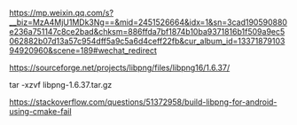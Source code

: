 https://mp.weixin.qq.com/s?__biz=MzA4MjU1MDk3Ng==&mid=2451526664&idx=1&sn=3cad190590880e236a751147c8ce2bad&chksm=886ffda7bf1874b10ba9371816b1f509a9ec5062882b07d13a57c954dff5a9c5a6d4ceff22fb&cur_album_id=1337187910394920960&scene=189#wechat_redirect



https://sourceforge.net/projects/libpng/files/libpng16/1.6.37/

tar -xzvf libpng-1.6.37.tar.gz


https://stackoverflow.com/questions/51372958/build-libpng-for-android-using-cmake-fail
